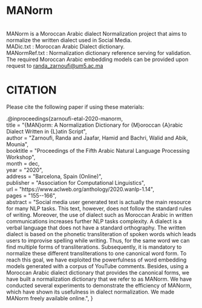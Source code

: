 # MANorm
<br> MANorm is a Moroccan Arabic  dialect Normalization project that aims to normalize the written dialect used in Social Media.
<br> MADic.txt : Moroccan Arabic Dialect dictionary. 
<br> MANormRef.txt : Normalization dictionary reference serving for validation.
<br> The required Moroccan Arabic embedding models can be provided upon request to randa_zarnoufi@um5.ac.ma
# CITATION
Please cite the following paper if using these materials:
<div class="bg-gray">
  .@inproceedings{zarnoufi-etal-2020-manorm,
    <br>title = "{MAN}orm: A Normalization Dictionary for {M}oroccan {A}rabic Dialect Written in {L}atin Script",
    <br>author = "Zarnoufi, Randa  and
      Jaafar, Hamid  and
      Bachri, Walid  and
      Abik, Mounia",
    <br>booktitle = "Proceedings of the Fifth Arabic Natural Language Processing Workshop",
    <br>month = dec,
    <br>year = "2020",
   <br> address = "Barcelona, Spain (Online)",
    <br>publisher = "Association for Computational Linguistics",
    <br>url = "https://www.aclweb.org/anthology/2020.wanlp-1.14",
    <br>pages = "155--166",
    <br>abstract = "Social media user generated text is actually the main resource for many NLP tasks. This text, however, does not follow the standard rules of writing. Moreover, the use of dialect such as Moroccan Arabic in written communications increases further NLP tasks complexity. A dialect is a verbal language that does not have a standard orthography. The written dialect is based on the phonetic transliteration of spoken words which leads users to improvise spelling while writing. Thus, for the same word we can find multiple forms of transliterations. Subsequently, it is mandatory to normalize these different transliterations to one canonical word form. To reach this goal, we have exploited the powerfulness of word embedding models generated with a corpus of YouTube comments. Besides, using a Moroccan Arabic dialect dictionary that provides the canonical forms, we have built a normalization dictionary that we refer to as MANorm. We have conducted several experiments to demonstrate the efficiency of MANorm, which have shown its usefulness in dialect normalization. We made MANorm freely available online.",
}
</div>
